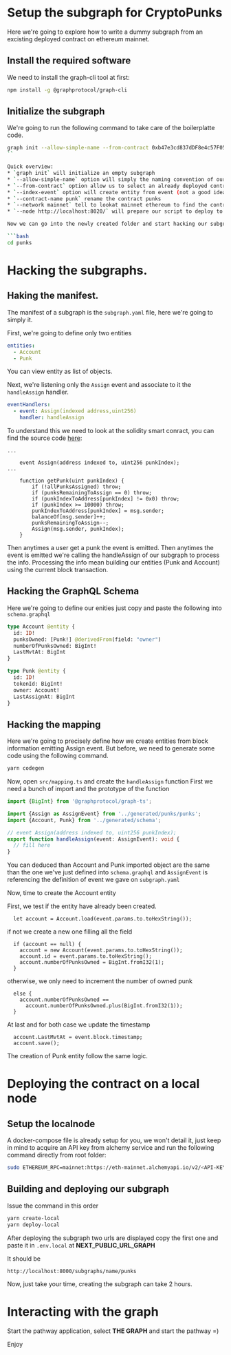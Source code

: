 # Setup the subgraph for CryptoPunks

Here we're going to explore how to write a dummy subgraph from an excisting deployed contract on ethereum mainnet.

## Install the required software

We need to install the graph-cli tool at first:

```bash
npm install -g @graphprotocol/graph-cli
```

## Initialize the subgraph

We're going to run the following command to take care of the boilerplatte code.

````bash
graph init --allow-simple-name --from-contract 0xb47e3cd837dDF8e4c57F05d70Ab865de6e193BBB --index-events --contract-name punks --network mainnet --node http://localhost:8020/ punks
``

Quick overview:
* `graph init` will initialize an empty subgraph
* `--allow-simple-name` option will simply the naming convention of our local graph
* `--from-contract` option allow us to select an already deployed contract
* `--index-event` option will create entity from event (not a good idea)
* `--contract-name punk` rename the contract punks
* `--network mainnet` tell to lookat mainnet ethereum to find the contract abi
* `--node http://localhost:8020/` will prepare our script to deploy to local node

Now we can go into the newly created folder and start hacking our subgraph.

```bash
cd punks
````

# Hacking the subgraphs.

## Haking the manifest.

The manifest of a subgraph is the `subgraph.yaml` file, here we're going to simply it.

First, we're going to define only two entities

```yaml
entities:
  - Account
  - Punk
```

You can view entity as list of objects.

Next, we're listening only the `Assign` event and associate to it the `handleAssign` handler.

```yaml
eventHandlers:
  - event: Assign(indexed address,uint256)
    handler: handleAssign
```

To understand this we need to look at the solidity smart conract, you can find the source code [here](https://etherscan.io/address/0xb47e3cd837dDF8e4c57F05d70Ab865de6e193BBB#code):

```solidity
...

    event Assign(address indexed to, uint256 punkIndex);
...

    function getPunk(uint punkIndex) {
        if (!allPunksAssigned) throw;
        if (punksRemainingToAssign == 0) throw;
        if (punkIndexToAddress[punkIndex] != 0x0) throw;
        if (punkIndex >= 10000) throw;
        punkIndexToAddress[punkIndex] = msg.sender;
        balanceOf[msg.sender]++;
        punksRemainingToAssign--;
        Assign(msg.sender, punkIndex);
    }
```

Then anytimes a user get a punk the event is emitted.
Then anytimes the event is emitted we're calling the handleAssign of our subgraph to process the info.
Processing the info mean building our entities (Punk and Account) using the current block transaction.

## Hacking the GraphQL Schema

Here we're going to define our enities just copy and paste the following into `schema.graphql`

```graphql
type Account @entity {
  id: ID!
  punksOwned: [Punk!] @derivedFrom(field: "owner")
  numberOfPunksOwned: BigInt!
  LastMvtAt: BigInt
}

type Punk @entity {
  id: ID!
  tokenId: BigInt!
  owner: Account!
  LastAssignAt: BigInt
}
```

## Hacking the mapping

Here we're going to precisely define how we create entities from block information emitting Assign event.
But before, we need to generate some code using the following command.

```bash
yarn codegen
```

Now, open `src/mapping.ts` and create the `handleAssign` function
First we need a bunch of import and the prototype of the function

```typescript
import {BigInt} from '@graphprotocol/graph-ts';

import {Assign as AssignEvent} from '../generated/punks/punks';
import {Account, Punk} from '../generated/schema';

// event Assign(address indexed to, uint256 punkIndex);
export function handleAssign(event: AssignEvent): void {
  // fill here
}
```

You can deduced than Account and Punk imported object are the same than the one we've just defined into `schema.graphql` and `AssignEvent` is referencing the definition of event we gave on `subgraph.yaml`

Now, time to create the Account entity

First, we test if the entity have already been created.

```typecripts
  let account = Account.load(event.params.to.toHexString());
```

if not we create a new one filling all the field

```typecripts
  if (account == null) {
    account = new Account(event.params.to.toHexString());
    account.id = event.params.to.toHexString();
    account.numberOfPunksOwned = BigInt.fromI32(1);
  }
```

otherwise, we only need to increment the number of owned punk

```typecripts
  else {
    account.numberOfPunksOwned ==
      account.numberOfPunksOwned.plus(BigInt.fromI32(1));
  }
```

At last and for both case we update the timestamp

```typecripts
  account.LastMvtAt = event.block.timestamp;
  account.save();
```

The creation of Punk entity follow the same logic.

# Deploying the contract on a local node

## Setup the localnode

A docker-compose file is already setup for you, we won't detail it, just keep in mind to acquire an API key from alchemy service and run the following command directly from root folder:

```bash
sudo ETHEREUM_RPC=mainnet:https://eth-mainnet.alchemyapi.io/v2/<API-KEY> docker-compose up
```

## Building and deploying our subgraph

Issue the command in this order

```bash
yarn create-local
yarn deploy-local
```

After deploying the subgraph two urls are displayed copy the first one and paste it in `.env.local` at **NEXT_PUBLIC_URL_GRAPH**

It should be

```
http://localhost:8000/subgraphs/name/punks
```

Now, just take your time, creating the subgraph can take 2 hours.

# Interacting with the graph

Start the pathway application, select **THE GRAPH** and start the pathway =)

Enjoy
